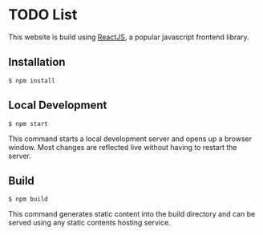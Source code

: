 # TODO List

This website is build using <u>ReactJS</u>, a popular javascript frontend library.

## Installation

`$ npm install`

## Local Development

`$ npm start`

This command starts a local development server and opens up a browser window. Most changes are reflected live without having to restart the server.

## Build

`$ npm build`

This command generates static content into the build directory and can be served using any static contents hosting service.